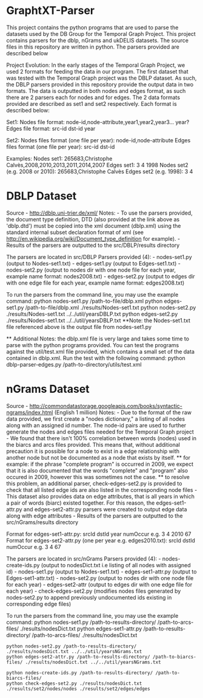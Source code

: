 # GraphtXT-Parser

This project contains the python programs that are used to parse the datasets used by the DB Group for the Temporal Graph Project. This project contains parsers for the dblp, nGrams and ukDELIS datasets. The source files in this repository are written in python. The parsers provided are described below

Project Evolution:
In the early stages of the Temporal Graph Project, we used 2 formats for feeding the data in our program. The first dataset that was tested with the Temporal Graph project was the DBLP dataset. As such, the DBLP parsers provided in this repository provide the output data in two formats. The data is outputted in both nodes and edges format, as such there are 2 parsers each for nodes and for edges.
The 2 data formats provided are described as set1 and set2 respectively. Each format is described below:

Set1:
Nodes file format: node-id,node-attribute,year1,year2,year3... year?
Edges file format: src-id dst-id year

Set2:
Nodes files format (one file per year): node-id,node-attribute
Edges files format (one file per year): src-id dst-id

Examples:
Nodes set1: 265683,Christophe Calvès,2008,2010,2013,2011,2014,2007
Edges set1: 3 4 1998
Nodes set2 (e.g. 2008 or 2010): 265683,Christophe Calvès
Edges set2 (e.g. 1998): 3 4

# DBLP Dataset
Source - http://dblp.uni-trier.de/xml/
Notes: 
    - To use the parsers provided, the document type definition, DTD (also provided at the link above as 'dblp.dtd') must be copied into the xml document (dblp.xml) using the standard internal subset declaration format of xml (see http://en.wikipedia.org/wiki/Document_type_definition for example).
    - Results of the parsers are outputted to the src/DBLP/results directory

The parsers are located in src/DBLP
Parsers provided (4):
    - nodes-set1.py (output to Nodes-set1.txt)
    - edges-set1.py (output to Edges-set1.txt)
    - nodes-set2.py (output to nodes dir with one node file for each year, example name format: nodes2008.txt)
    - edges-set2.py (output to edges dir with one edge file for each year, example name format: edges2008.txt)

To run the parsers from the command line, you may use the example command:
    python nodes-set1.py /path-to-file/dblp.xml
    python edges-set1.py /path-to-file/dblp.xml ./results/Nodes-set1.txt 
    python nodes-set2.py ./results/Nodes-set1.txt ../../util/yearsDBLP.txt
    python edges-set2.py ./results/Nodes-set1.txt ../../util/yearsDBLP.txt
    **Note: the Nodes-set1.txt file referenced above is the output file from nodes-set1.py

** Additional Notes: the dblp.xml file is very large and takes some time to parse with the python programs provided. You can test the programs against the util/test.xml file provided, which contains a small set of the data contained in dblp.xml. Run the test with the following command:
  python dblp-parser-edges.py /path-to-directory/utils/test.xml

# nGrams Dataset
Source - http://commondatastorage.googleapis.com/books/syntactic-ngrams/index.html (English 1 million)
Notes: 
    - Due to the format of the raw data provided, we first create a "nodes dictionary," a listing of all nodes along with an assigned id number. The node-id pairs are used to further generate the nodes and edges files needed for the Temporal Graph project
    - We found that there isn't 100% correlation between words (nodes) used in the biarcs and arcs files provided. This means that, without additional precaution it is possible for a node to exist in a edge relationship with another node but not be documented as a node that exists by itself.
        ** for example: if the phrase "complete program" is occurred in 2009, we expect that it is also documented that the words "complete" and "program" also occured in 2009, however this was sometimes not the case.
            ** to resolve this problem, an additional parser, check-edges-set2.py is provided to check that all listed edge ids are also listed in the corresponding node files
    - This dataset also provides data on edge attributes, that is all years in which a pair of words (biarc) existed together. For this reason, the edges-set1-attr.py and edges-set2-attr.py parsers were created to output edge data along with edge attributes
    - Results of the parsers are outputted to the src/nGrams/results directory

Format for edges-set1-attr.py: srcId dstId year numOccur e.g. 3 4 2010 67
Format for edges-set2-attr.py (one per year e.g. edges2010.txt): srcId dstId numOccur e.g. 3 4 67

The parsers are located in src/nGrams
Parsers provided (4):
    - nodes-create-ids.py (output to nodesDict.txt i.e listing of all nodes with assigned id) 
    - nodes-set1.py (output to Nodes-set1.txt)
    - edges-set1-attr.py (output to Edges-set1-attr.txt)
    - nodes-set2.py (output to nodes dir with one node file for each year) 
    - edges-set2-attr (output to edges dir with one edge file for each year)
    - check-edges-set2.py (modifies nodes files generated by nodes-set2.py to append previously undocumented ids existing in corresponding edge files)

To run the parsers from the command line, you may use the example command:
    python nodes-set1.py /path-to-results-directory/ /path-to-arcs-files/ ./results/nodesDict.txt 
    python edges-set1-attr.py /path-to-results-directory/ /path-to-arcs-files/ ./results/nodesDict.txt  

    python nodes-set2.py /path-to-results-directory/ ./results/nodesDict.txt ../../util/yearsNGrams.txt
    python edges-set2-attr.py /path-to-results-directory/ /path-to-biarcs-files/ ./results/nodesDict.txt ../../util/yearsNGrams.txt

    python nodes-create-ids.py /path-to-results-directory/ /path-to-biarcs-files/
    python check-edges-set2.py ./results/nodesDict.txt ./results/set2/nodes/nodes ./results/set2/edges/edges
